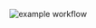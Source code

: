 ![example workflow](https://github.com/adrz/scraping-reddit-at-scale/actions/workflows/build-and-push.yml/badge.svg)
